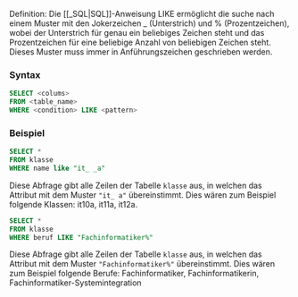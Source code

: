 Definition:  Die [[_SQL|SQL]]-Anweisung LIKE ermöglicht die suche nach einem Muster mit den Jokerzeichen _ (Unterstrich) und % (Prozentzeichen), wobei der Unterstrich für genau ein beliebiges Zeichen steht und das Prozentzeichen für eine beliebige Anzahl von beliebigen Zeichen steht. Dieses Muster muss immer in Anführungszeichen geschrieben werden.

### Syntax
```SQL title:DB01
SELECT <colums>
FROM <table_name>
WHERE <condition> LIKE <pattern>
```

### Beispiel
```SQL title:DB01
SELECT *
FROM klasse
WHERE name like "it_ _a"
```
Diese Abfrage gibt alle Zeilen der Tabelle `klasse` aus, in welchen das Attribut mit dem Muster `"it_ a"` übereinstimmt. Dies wären zum Beispiel folgende Klassen: it10a, it11a, it12a.

```SQL title:DB01
SELECT *
FROM klasse
WHERE beruf LIKE "Fachinformatiker%"
```
Diese Abfrage gibt alle Zeilen der Tabelle `klasse` aus, in welchen das Attribut mit dem Muster `"Fachinformatiker%"` übereinstimmt. Dies wären zum Beispiel folgende Berufe: Fachinformatiker, Fachinformatikerin, Fachinformatiker-Systemintegration